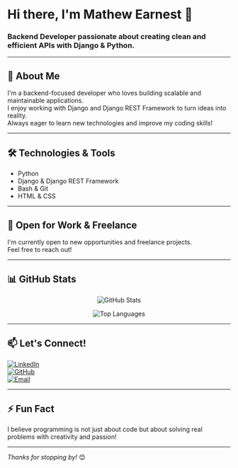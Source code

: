 # Hi there, I'm Mathew Earnest 👋

### Backend Developer passionate about creating clean and efficient APIs with Django & Python.

---

## 🚀 About Me
I'm a backend-focused developer who loves building scalable and maintainable applications.  
I enjoy working with Django and Django REST Framework to turn ideas into reality.  
Always eager to learn new technologies and improve my coding skills!

---

## 🛠️ Technologies & Tools
- Python  
- Django & Django REST Framework  
- Bash & Git  
- HTML & CSS  

---

## 💼 Open for Work & Freelance
I'm currently open to new opportunities and freelance projects.  
Feel free to reach out!

---

## 📊 GitHub Stats  
<p align="center">
  <img src="https://github-readme-stats.vercel.app/api?username=your-github-username&show_icons=true&theme=radical" alt="GitHub Stats" />
</p>

<p align="center">
  <img src="https://github-readme-stats.vercel.app/api/top-langs/?username=your-github-username&layout=compact&theme=radical" alt="Top Languages" />
</p>

---

## 📫 Let's Connect!  
[![LinkedIn](https://img.shields.io/badge/-LinkedIn-blue?style=for-the-badge&logo=linkedin&logoColor=white)](https://www.linkedin.com/in/your-linkedin/)  
[![GitHub](https://img.shields.io/badge/-GitHub-black?style=for-the-badge&logo=github&logoColor=white)](https://github.com/your-github-username)  
[![Email](https://img.shields.io/badge/-Email-red?style=for-the-badge&logo=gmail&logoColor=white)](mailto:your.email@example.com)

---

## ⚡ Fun Fact
I believe programming is not just about code but about solving real problems with creativity and passion!  

---

*Thanks for stopping by!* 😊
